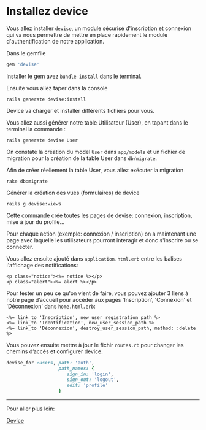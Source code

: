 # Installez device

Vous allez installer `devise`, un module sécurisé d'inscription et connexion qui va nous permettre de mettre en place rapidement le module d'authentification de  notre application.

Dans le gemfile

```ruby
gem 'devise'  
```

Installer le gem avez `bundle install` dans le terminal.


Ensuite vous allez taper dans la console

```shell
rails generate devise:install
```

Device va charger et installer différents fichiers pour vous.

Vous allez aussi générer notre table Utilisateur (User), en tapant dans le terminal la commande :

```shell
rails generate devise User
```

On constate la création du model `User` dans `app/models` et un fichier de migration pour la création de la table User dans `db/migrate`.

Afin de créer réellement la table User, vous allez exécuter la migration

```shell
rake db:migrate 
```

Générer la création des vues (formulaires) de device 

```shell
rails g devise:views 
```

Cette commande crée toutes les pages de devise: connexion, inscription, mise à jour du profile...

Pour chaque action (exemple: connexion / inscription) on a maintenant une page avec laquelle les utilisateurs pourront interagir et donc s'inscrire ou se connecter. 

Vous allez ensuite ajouté dans `application.html.erb` entre les balises <body> l'affichage des notifications:

```erb
<p class="notice"><%= notice %></p>
<p class="alert"><%= alert %></p>
```

Pour tester un peu ce qu'on vient de faire, vous pouvez ajouter 3 liens à notre page d’accueil pour accéder aux pages 'Inscription', 'Connexion' et 'Déconnexion' dans `home.html.erb`:


```erb
<%= link_to 'Inscription', new_user_registration_path %> 
<%= link_to 'Identification', new_user_session_path %>
<%= link_to 'Déconnexion', destroy_user_session_path, method: :delete %>
```

Vous pouvez ensuite mettre à jour le fichir `routes.rb` pour changer les chemins d’accès et configurer device.

```ruby
devise_for :users, path: 'auth',
                   path_names: {
                      sign_in: 'login',
                      sign_out: 'logout',
                      edit: 'profile'
                   }
```           

___

Pour aller plus loin:

[Device](https://github.com/plataformatec/devise)